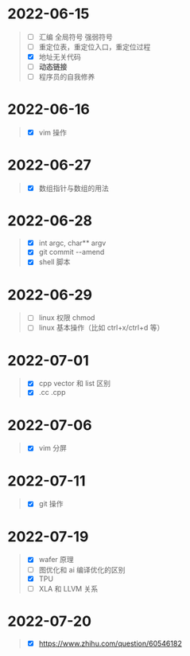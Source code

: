 # 2022-06-15

> - [ ] 汇编 全局符号 强弱符号
> - [ ] 重定位表，重定位入口，重定位过程
> - [x] 地址无关代码
> - [ ] **动态链接**
> - [ ] 程序员的自我修养

# 2022-06-16

> - [x] vim 操作

# 2022-06-27

> - [x] 数组指针与数组的用法

# 2022-06-28

> - [x] int argc, char** argv
> - [x] git commit --amend
> - [x] shell 脚本

# 2022-06-29

> - [ ] linux 权限 chmod
> - [ ] linux 基本操作（比如 ctrl+x/ctrl+d 等）

# 2022-07-01

> - [x] cpp vector 和 list 区别
> - [x] .cc .cpp

# 2022-07-06

> - [x] vim 分屏

# 2022-07-11

> - [x] git 操作

# 2022-07-19

> - [x] wafer 原理
> - [ ] 图优化和 ai 编译优化的区别
> - [x] TPU
> - [ ] XLA 和 LLVM 关系

# 2022-07-20

> - [x] https://www.zhihu.com/question/60546182
